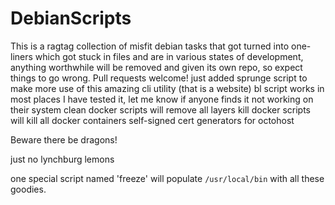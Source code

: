DebianScripts
=============

This is a ragtag collection of misfit debian tasks that got turned into one-liners which got stuck in files and are in various states of development, anything worthwhile will be removed and given its own repo, so expect things to go wrong.  Pull requests welcome!
just added sprunge script to make more use of this amazing cli utility (that is a website)
bl script works in most places I have tested it, let me know if anyone finds it not working on their system
clean docker scripts will remove all layers
kill docker scripts will kill all docker containers
self-signed cert generators for octohost

Beware there be dragons!

just no lynchburg lemons

one special script named 'freeze' will populate `/usr/local/bin` with
all these goodies.

